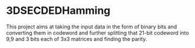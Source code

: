 # 3DSECDEDHamming
This project aims at taking the input data in the form of binary bits and converting them in codeword and further splitting that 21-bit codeword into 9,9 and 3 bits each of 3x3 matrices and finding the parity.
